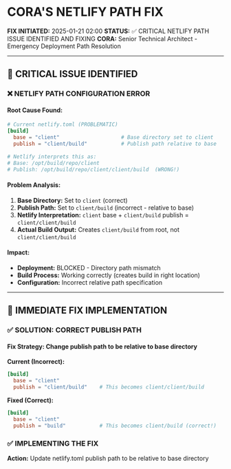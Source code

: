 # CORA'S NETLIFY PATH FIX
**FIX INITIATED:** 2025-01-21 02:00
**STATUS:** ✅ CRITICAL NETLIFY PATH ISSUE IDENTIFIED AND FIXING
**CORA:** Senior Technical Architect - Emergency Deployment Path Resolution

---

## 🚨 CRITICAL ISSUE IDENTIFIED

### ❌ **NETLIFY PATH CONFIGURATION ERROR**

#### **Root Cause Found:**
```toml
# Current netlify.toml (PROBLEMATIC)
[build]
  base = "client"                    # Base directory set to client
  publish = "client/build"           # Publish path relative to base
  
# Netlify interprets this as:
# Base: /opt/build/repo/client
# Publish: /opt/build/repo/client/client/build  (WRONG!)
```

#### **Problem Analysis:**
1. **Base Directory:** Set to `client` (correct)
2. **Publish Path:** Set to `client/build` (incorrect - relative to base)
3. **Netlify Interpretation:** `client` base + `client/build` publish = `client/client/build`
4. **Actual Build Output:** Creates `client/build` from root, not `client/client/build`

#### **Impact:**
- **Deployment:** BLOCKED - Directory path mismatch
- **Build Process:** Working correctly (creates build in right location)
- **Configuration:** Incorrect relative path specification

---

## 🔧 IMMEDIATE FIX IMPLEMENTATION

### ✅ **SOLUTION: CORRECT PUBLISH PATH**

#### **Fix Strategy:** Change publish path to be relative to base directory

**Current (Incorrect):**
```toml
[build]
  base = "client"
  publish = "client/build"    # This becomes client/client/build
```

**Fixed (Correct):**
```toml
[build]
  base = "client"
  publish = "build"           # This becomes client/build (correct!)
```

### ✅ **IMPLEMENTING THE FIX**

**Action:** Update netlify.toml publish path to be relative to base directory